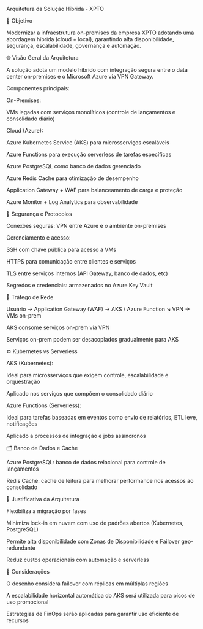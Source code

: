Arquitetura da Solução Híbrida - XPTO

🎯 Objetivo

Modernizar a infraestrutura on-premises da empresa XPTO adotando uma abordagem híbrida (cloud + local), garantindo alta disponibilidade, segurança, escalabilidade, governança e automação.

🌐 Visão Geral da Arquitetura

A solução adota um modelo híbrido com integração segura entre o data center on-premises e o Microsoft Azure via VPN Gateway.

Componentes principais:

On-Premises:

VMs legadas com serviços monolíticos (controle de lançamentos e consolidado diário)

Cloud (Azure):

Azure Kubernetes Service (AKS) para microsserviços escaláveis

Azure Functions para execução serverless de tarefas específicas

Azure PostgreSQL como banco de dados gerenciado

Azure Redis Cache para otimização de desempenho

Application Gateway + WAF para balanceamento de carga e proteção

Azure Monitor + Log Analytics para observabilidade

🔐 Segurança e Protocolos

Conexões seguras: VPN entre Azure e o ambiente on-premises

Gerenciamento e acesso:

SSH com chave pública para acesso a VMs

HTTPS para comunicação entre clientes e serviços

TLS entre serviços internos (API Gateway, banco de dados, etc)

Segredos e credenciais: armazenados no Azure Key Vault

🔁 Tráfego de Rede

Usuário → Application Gateway (WAF) → AKS / Azure Function
                                   ↘ VPN → VMs on-prem

AKS consome serviços on-prem via VPN

Serviços on-prem podem ser desacoplados gradualmente para AKS

⚙️ Kubernetes vs Serverless

AKS (Kubernetes):

Ideal para microsserviços que exigem controle, escalabilidade e orquestração

Aplicado nos serviços que compõem o consolidado diário

Azure Functions (Serverless):

Ideal para tarefas baseadas em eventos como envio de relatórios, ETL leve, notificações

Aplicado a processos de integração e jobs assíncronos

🗂️ Banco de Dados e Cache

Azure PostgreSQL: banco de dados relacional para controle de lançamentos

Redis Cache: cache de leitura para melhorar performance nos acessos ao consolidado

🧱 Justificativa da Arquitetura

Flexibiliza a migração por fases

Minimiza lock-in em nuvem com uso de padrões abertos (Kubernetes, PostgreSQL)

Permite alta disponibilidade com Zonas de Disponibilidade e Failover geo-redundante

Reduz custos operacionais com automação e serverless

📌 Considerações

O desenho considera failover com réplicas em múltiplas regiões

A escalabilidade horizontal automática do AKS será utilizada para picos de uso promocional

Estratégias de FinOps serão aplicadas para garantir uso eficiente de recursos
